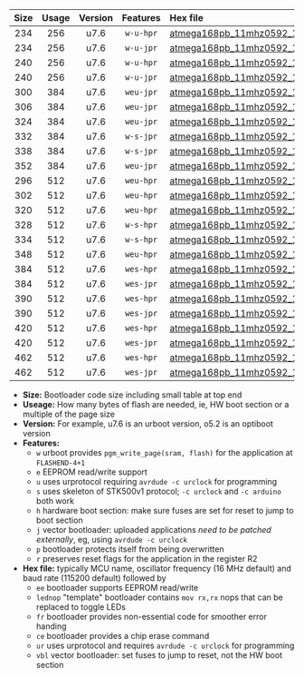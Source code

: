|Size|Usage|Version|Features|Hex file|
|:-:|:-:|:-:|:-:|:--|
|234|256|u7.6|`w-u-hpr`|[atmega168pb_11mhz0592_115200bps_ur.hex](https://raw.githubusercontent.com/stefanrueger/urboot/main/atmega168pb_11mhz0592_115200bps_ur.hex)|
|234|256|u7.6|`w-u-jpr`|[atmega168pb_11mhz0592_115200bps_ur_vbl.hex](https://raw.githubusercontent.com/stefanrueger/urboot/main/atmega168pb_11mhz0592_115200bps_ur_vbl.hex)|
|240|256|u7.6|`w-u-hpr`|[atmega168pb_11mhz0592_115200bps_lednop_ur.hex](https://raw.githubusercontent.com/stefanrueger/urboot/main/atmega168pb_11mhz0592_115200bps_lednop_ur.hex)|
|240|256|u7.6|`w-u-jpr`|[atmega168pb_11mhz0592_115200bps_lednop_ur_vbl.hex](https://raw.githubusercontent.com/stefanrueger/urboot/main/atmega168pb_11mhz0592_115200bps_lednop_ur_vbl.hex)|
|300|384|u7.6|`weu-jpr`|[atmega168pb_11mhz0592_115200bps_ee_ur_vbl.hex](https://raw.githubusercontent.com/stefanrueger/urboot/main/atmega168pb_11mhz0592_115200bps_ee_ur_vbl.hex)|
|306|384|u7.6|`weu-jpr`|[atmega168pb_11mhz0592_115200bps_ee_lednop_ur_vbl.hex](https://raw.githubusercontent.com/stefanrueger/urboot/main/atmega168pb_11mhz0592_115200bps_ee_lednop_ur_vbl.hex)|
|324|384|u7.6|`weu-jpr`|[atmega168pb_11mhz0592_115200bps_ee_lednop_fr_ur_vbl.hex](https://raw.githubusercontent.com/stefanrueger/urboot/main/atmega168pb_11mhz0592_115200bps_ee_lednop_fr_ur_vbl.hex)|
|332|384|u7.6|`w-s-jpr`|[atmega168pb_11mhz0592_115200bps_vbl.hex](https://raw.githubusercontent.com/stefanrueger/urboot/main/atmega168pb_11mhz0592_115200bps_vbl.hex)|
|338|384|u7.6|`w-s-jpr`|[atmega168pb_11mhz0592_115200bps_lednop_vbl.hex](https://raw.githubusercontent.com/stefanrueger/urboot/main/atmega168pb_11mhz0592_115200bps_lednop_vbl.hex)|
|352|384|u7.6|`weu-jpr`|[atmega168pb_11mhz0592_115200bps_ee_lednop_fr_ce_ur_vbl.hex](https://raw.githubusercontent.com/stefanrueger/urboot/main/atmega168pb_11mhz0592_115200bps_ee_lednop_fr_ce_ur_vbl.hex)|
|296|512|u7.6|`weu-hpr`|[atmega168pb_11mhz0592_115200bps_ee_ur.hex](https://raw.githubusercontent.com/stefanrueger/urboot/main/atmega168pb_11mhz0592_115200bps_ee_ur.hex)|
|302|512|u7.6|`weu-hpr`|[atmega168pb_11mhz0592_115200bps_ee_lednop_ur.hex](https://raw.githubusercontent.com/stefanrueger/urboot/main/atmega168pb_11mhz0592_115200bps_ee_lednop_ur.hex)|
|320|512|u7.6|`weu-hpr`|[atmega168pb_11mhz0592_115200bps_ee_lednop_fr_ur.hex](https://raw.githubusercontent.com/stefanrueger/urboot/main/atmega168pb_11mhz0592_115200bps_ee_lednop_fr_ur.hex)|
|328|512|u7.6|`w-s-hpr`|[atmega168pb_11mhz0592_115200bps.hex](https://raw.githubusercontent.com/stefanrueger/urboot/main/atmega168pb_11mhz0592_115200bps.hex)|
|334|512|u7.6|`w-s-hpr`|[atmega168pb_11mhz0592_115200bps_lednop.hex](https://raw.githubusercontent.com/stefanrueger/urboot/main/atmega168pb_11mhz0592_115200bps_lednop.hex)|
|348|512|u7.6|`weu-hpr`|[atmega168pb_11mhz0592_115200bps_ee_lednop_fr_ce_ur.hex](https://raw.githubusercontent.com/stefanrueger/urboot/main/atmega168pb_11mhz0592_115200bps_ee_lednop_fr_ce_ur.hex)|
|384|512|u7.6|`wes-hpr`|[atmega168pb_11mhz0592_115200bps_ee.hex](https://raw.githubusercontent.com/stefanrueger/urboot/main/atmega168pb_11mhz0592_115200bps_ee.hex)|
|384|512|u7.6|`wes-jpr`|[atmega168pb_11mhz0592_115200bps_ee_vbl.hex](https://raw.githubusercontent.com/stefanrueger/urboot/main/atmega168pb_11mhz0592_115200bps_ee_vbl.hex)|
|390|512|u7.6|`wes-hpr`|[atmega168pb_11mhz0592_115200bps_ee_lednop.hex](https://raw.githubusercontent.com/stefanrueger/urboot/main/atmega168pb_11mhz0592_115200bps_ee_lednop.hex)|
|390|512|u7.6|`wes-jpr`|[atmega168pb_11mhz0592_115200bps_ee_lednop_vbl.hex](https://raw.githubusercontent.com/stefanrueger/urboot/main/atmega168pb_11mhz0592_115200bps_ee_lednop_vbl.hex)|
|420|512|u7.6|`wes-hpr`|[atmega168pb_11mhz0592_115200bps_ee_lednop_fr.hex](https://raw.githubusercontent.com/stefanrueger/urboot/main/atmega168pb_11mhz0592_115200bps_ee_lednop_fr.hex)|
|420|512|u7.6|`wes-jpr`|[atmega168pb_11mhz0592_115200bps_ee_lednop_fr_vbl.hex](https://raw.githubusercontent.com/stefanrueger/urboot/main/atmega168pb_11mhz0592_115200bps_ee_lednop_fr_vbl.hex)|
|462|512|u7.6|`wes-hpr`|[atmega168pb_11mhz0592_115200bps_ee_lednop_fr_ce.hex](https://raw.githubusercontent.com/stefanrueger/urboot/main/atmega168pb_11mhz0592_115200bps_ee_lednop_fr_ce.hex)|
|462|512|u7.6|`wes-jpr`|[atmega168pb_11mhz0592_115200bps_ee_lednop_fr_ce_vbl.hex](https://raw.githubusercontent.com/stefanrueger/urboot/main/atmega168pb_11mhz0592_115200bps_ee_lednop_fr_ce_vbl.hex)|

- **Size:** Bootloader code size including small table at top end
- **Useage:** How many bytes of flash are needed, ie, HW boot section or a multiple of the page size
- **Version:** For example, u7.6 is an urboot version, o5.2 is an optiboot version
- **Features:**
  + `w` urboot provides `pgm_write_page(sram, flash)` for the application at `FLASHEND-4+1`
  + `e` EEPROM read/write support
  + `u` uses urprotocol requiring `avrdude -c urclock` for programming
  + `s` uses skeleton of STK500v1 protocol; `-c urclock` and `-c arduino` both work
  + `h` hardware boot section: make sure fuses are set for reset to jump to boot section
  + `j` vector bootloader: uploaded applications *need to be patched externally*, eg, using `avrdude -c urclock`
  + `p` bootloader protects itself from being overwritten
  + `r` preserves reset flags for the application in the register R2
- **Hex file:** typically MCU name, oscillator frequency (16 MHz default) and baud rate (115200 default) followed by
  + `ee` bootloader supports EEPROM read/write
  + `lednop` "template" bootloader contains `mov rx,rx` nops that can be replaced to toggle LEDs
  + `fr` bootloader provides non-essential code for smoother error handing
  + `ce` bootloader provides a chip erase command
  + `ur` uses urprotocol and requires `avrdude -c urclock` for programming
  + `vbl` vector bootloader: set fuses to jump to reset, not the HW boot section
